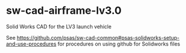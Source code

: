 sw-cad-airframe-lv3.0
=====================

Solid Works CAD for the LV3 launch vehicle

See https://github.com/psas/sw-cad-common#psas-solidworks-setup-and-use-procedures for procedures on using github for Solidworks files